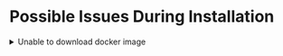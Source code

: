 # Possible Issues During Installation

<details>
  <summary>Unable to download docker image</summary>
  During the installation process, docker is used to download cess image. If the following exception occurs when installing the <pre>cess-nodeadm</pre>:

  <img alt="Docker Daemon Issue" src="../assets/storage-node/troubleshooting/docker-daemon-issue.png" width="100%" height="auto" decoding="async"/>

  Make sure cmds are in the root privilege or with sudo command.
  Start docker on your system:

  ```bash
  systemctl start docker
  ```

  Reinstall the `cess-nodeadm`:

  ```bash
  ./install.sh
  ```

  ⚠️ Note that all CESS program commands must have sudo privileges.
</details>

